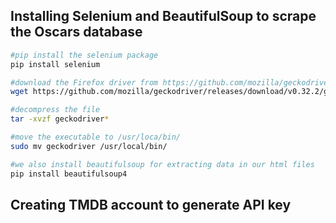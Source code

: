## Installing Selenium and BeautifulSoup to scrape the Oscars database

```bash
#pip install the selenium package
pip install selenium

#download the Firefox driver from https://github.com/mozilla/geckodriver/releases
wget https://github.com/mozilla/geckodriver/releases/download/v0.32.2/geckodriver-v0.32.2-linux32.tar.gz

#decompress the file
tar -xvzf geckodriver*

#move the executable to /usr/loca/bin/
sudo mv geckodriver /usr/local/bin/

#we also install beautifulsoup for extracting data in our html files
pip install beautifulsoup4
```

## Creating TMDB account to generate API key